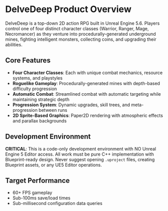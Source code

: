 # DelveDeep Product Overview

DelveDeep is a top-down 2D action RPG built in Unreal Engine 5.6. Players control one of four distinct character classes (Warrior, Ranger, Mage, Necromancer) as they venture into procedurally-generated underground mines, fighting intelligent monsters, collecting coins, and upgrading their abilities.

## Core Features

- **Four Character Classes**: Each with unique combat mechanics, resource systems, and playstyles
- **Roguelike Gameplay**: Procedurally-generated mines with depth-based difficulty progression
- **Automatic Combat**: Streamlined combat with automatic targeting while maintaining strategic depth
- **Progression System**: Dynamic upgrades, skill trees, and meta-progression between runs
- **2D Sprite-Based Graphics**: Paper2D rendering with atmospheric effects and parallax backgrounds

## Development Environment

**CRITICAL**: This is a code-only development environment with NO Unreal Engine 5 Editor access. All work must be pure C++ implementation with Blueprint-ready design. Never suggest opening `.uproject` files, creating Blueprint assets, or any UE5 Editor operations.

## Target Performance

- 60+ FPS gameplay
- Sub-100ms save/load times
- Sub-millisecond configuration data queries
